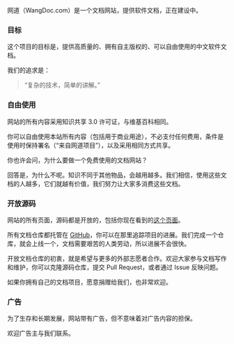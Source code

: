 网道（WangDoc.com）是一个文档网站，提供软件文档，正在建设中。

### 目标

这个项目的目标是，提供高质量的、拥有自主版权的、可以自由使用的中文软件文档。

我们的追求是：

> “复杂的技术，简单的讲解。”

### 自由使用

网站的所有内容采用知识共享 3.0 许可证，与维基百科相同。

你可以自由使用本站所有内容（包括用于商业用途），不必支付任何费用，条件是使用时保持署名（“来自网道项目”），以及采用相同方式共享。

你也许会问，为什么要做一个免费使用的文档网站？

回答是，为什么不呢。知识不同于其他物品，会越用越多。我们相信，使用这些文档的人越多，它们就越有价值，我们努力让大家多消费这些文档。

### 开放源码

网站的所有页面，源码都是开放的，包括你现在看到的[这个页面](https://raw.githubusercontent.com/wangdoc/frontpage/master/README.md)。

所有文档仓库都托管在 [GitHub](https://github.com/wangdoc)，你可以在那里追踪项目的进展。我们完成一个仓库，就会上线一个，文档需要艰苦的人类劳动，所以进展不会很快。

开放文档仓库的初衷，就是希望与更多的外部志愿者合作。欢迎大家参与文档写作和维护，你可以克隆源码仓库，提交 Pull Request，或者通过 Issue 反映问题。

如果你拥有自己的文档项目，愿意捐赠给我们，也非常欢迎。

### 广告

为了生存和长期发展，网站带有广告，但不意味着对广告内容的担保。

欢迎广告主与我们联系。

